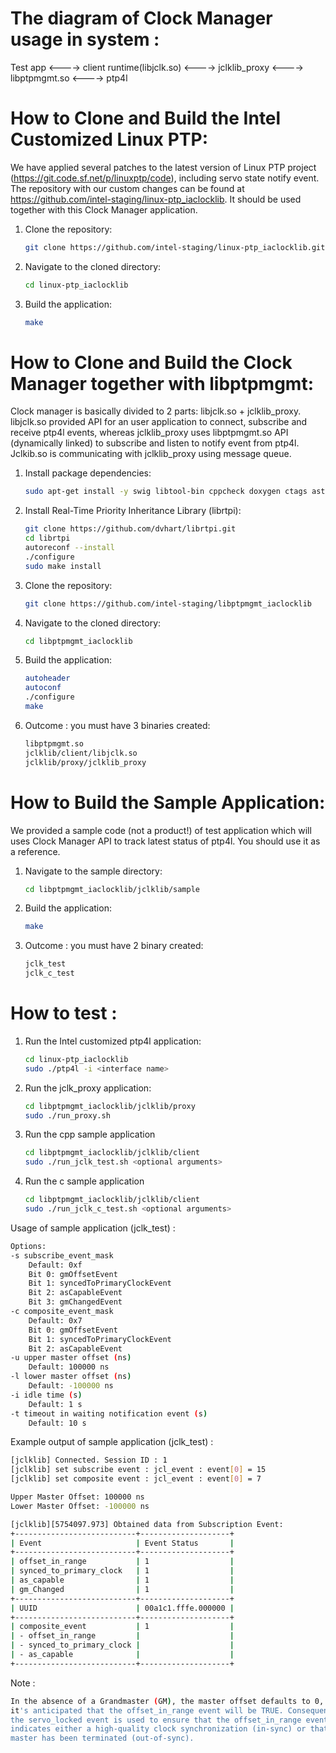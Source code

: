<!-- SPDX-License-Identifier: GFDL-1.3-no-invariants-or-later
     SPDX-FileCopyrightText: Copyright © 2024 Intel Corporation. All rights reserved. -->
# The diagram of Clock Manager  usage in system :

Test app <----> client runtime(libjclk.so) <----> jclklib_proxy <----> libptpmgmt.so <----> ptp4l

# How to Clone and Build the Intel Customized Linux PTP:

We have applied several patches to the latest version of Linux PTP project
(https://git.code.sf.net/p/linuxptp/code), including servo state notify event.
The repository with our custom changes can be found at
https://github.com/intel-staging/linux-ptp_iaclocklib. It should be used
together with this Clock Manager application.

1. Clone the repository:
    ```bash
    git clone https://github.com/intel-staging/linux-ptp_iaclocklib.git
    ```

2. Navigate to the cloned directory:
    ```bash
    cd linux-ptp_iaclocklib
    ```

3. Build the application:
    ```bash
    make
    ```

# How to Clone and Build the Clock Manager together with libptpmgmt:

Clock manager is basically divided to 2 parts: libjclk.so + jclklib_proxy.
libjclk.so provided API for an user application to connect, subscribe and
receive ptp4l events, whereas jclklib_proxy uses libptpmgmt.so API
(dynamically linked) to subscribe and listen to notify event from ptp4l.
Jclkib.so is communicating with jclklib_proxy using message queue.

1. Install package dependencies:
    ```bash
    sudo apt-get install -y swig libtool-bin cppcheck doxygen ctags astyle dot epstopdf valgrind
    ```

2. Install Real-Time Priority Inheritance Library (librtpi):
    ```bash
    git clone https://github.com/dvhart/librtpi.git
    cd librtpi
    autoreconf --install
    ./configure
    sudo make install
   ```

3. Clone the repository:
    ```bash
    git clone https://github.com/intel-staging/libptpmgmt_iaclocklib
    ```

4. Navigate to the cloned directory:
    ```bash
    cd libptpmgmt_iaclocklib
    ```

5. Build the application:
    ```bash
    autoheader
    autoconf
    ./configure
    make
    ```

6. Outcome : you must have 3 binaries created:
    ```bash
    libptpmgmt.so
    jclklib/client/libjclk.so
    jclklib/proxy/jclklib_proxy
    ```

# How to Build the Sample Application:

We provided a sample code (not a product!) of test application which will uses
Clock Manager API to track latest status of ptp4l. You should use it as a
reference.

1. Navigate to the sample directory:
    ```bash
    cd libptpmgmt_iaclocklib/jclklib/sample
    ```

2. Build the application:
    ```bash
    make
    ```

3. Outcome : you must have 2 binary created:
    ```bash
    jclk_test
    jclk_c_test
    ```

# How to test :

1. Run the Intel customized ptp4l application:
    ```bash
    cd linux-ptp_iaclocklib
    sudo ./ptp4l -i <interface name>
    ```

2. Run the jclk_proxy application:
    ```bash
    cd libptpmgmt_iaclocklib/jclklib/proxy
    sudo ./run_proxy.sh
    ```

3. Run the cpp sample application
    ```bash
    cd libptpmgmt_iaclocklib/jclklib/client
    sudo ./run_jclk_test.sh <optional arguments>

    ```
4. Run the c sample application
    ```bash
    cd libptpmgmt_iaclocklib/jclklib/client
    sudo ./run_jclk_c_test.sh <optional arguments>
    ```

Usage of sample application (jclk_test) :
```bash
Options:
-s subscribe_event_mask
    Default: 0xf
    Bit 0: gmOffsetEvent
    Bit 1: syncedToPrimaryClockEvent
    Bit 2: asCapableEvent
    Bit 3: gmChangedEvent
-c composite_event_mask
    Default: 0x7
    Bit 0: gmOffsetEvent
    Bit 1: syncedToPrimaryClockEvent
    Bit 2: asCapableEvent
-u upper master offset (ns)
    Default: 100000 ns
-l lower master offset (ns)
    Default: -100000 ns
-i idle time (s)
    Default: 1 s
-t timeout in waiting notification event (s)
    Default: 10 s
```

Example output of sample application (jclk_test) :
```bash
[jclklib] Connected. Session ID : 1
[jclklib] set subscribe event : jcl_event : event[0] = 15
[jclklib] set composite event : jcl_event : event[0] = 7

Upper Master Offset: 100000 ns
Lower Master Offset: -100000 ns

[jclklib][5754097.973] Obtained data from Subscription Event:
+---------------------------+--------------------+
| Event                     | Event Status       |
+---------------------------+--------------------+
| offset_in_range           | 1                  |
| synced_to_primary_clock   | 1                  |
| as_capable                | 1                  |
| gm_Changed                | 1                  |
+---------------------------+--------------------+
| UUID                      | 00a1c1.fffe.000000 |
+---------------------------+--------------------+
| composite_event           | 1                  |
| - offset_in_range         |                    |
| - synced_to_primary_clock |                    |
| - as_capable              |                    |
+---------------------------+--------------------+

```

Note :
```bash
In the absence of a Grandmaster (GM), the master offset defaults to 0, which
it's anticipated that the offset_in_range event will be TRUE. Consequently,
the servo_locked event is used to ensure that the offset_in_range event
indicates either a high-quality clock synchronization (in-sync) or that the
master has been terminated (out-of-sync).
```
